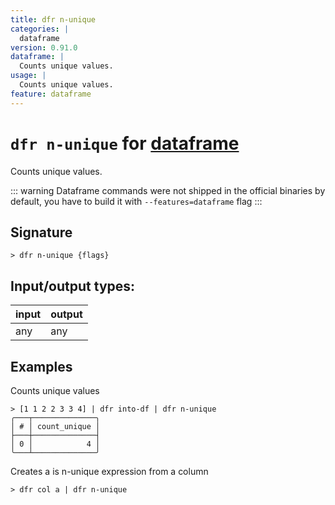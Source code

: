 ```yaml
---
title: dfr n-unique
categories: |
  dataframe
version: 0.91.0
dataframe: |
  Counts unique values.
usage: |
  Counts unique values.
feature: dataframe
---
```

<!-- This file is automatically generated. Please edit the command in https://github.com/nushell/nushell instead. -->

# `dfr n-unique` for [dataframe](/commands/categories/dataframe.md)

<div class='command-title'>Counts unique values.</div>

::: warning
Dataframe commands were not shipped in the official binaries by default, you have to build it with `--features=dataframe` flag
:::

## Signature

```> dfr n-unique {flags} ```


## Input/output types:

| input | output |
| ----- | ------ |
| any   | any    |

## Examples

Counts unique values
```nu
> [1 1 2 2 3 3 4] | dfr into-df | dfr n-unique
╭───┬──────────────╮
│ # │ count_unique │
├───┼──────────────┤
│ 0 │            4 │
╰───┴──────────────╯

```

Creates a is n-unique expression from a column
```nu
> dfr col a | dfr n-unique

```
